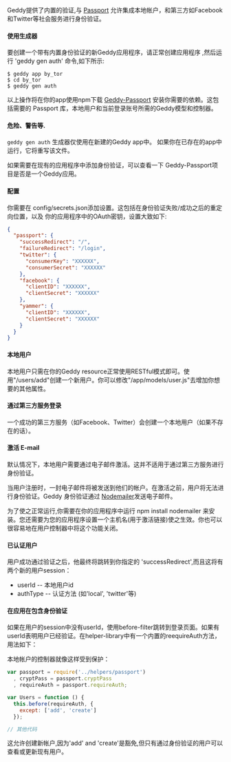 Geddy提供了内置的验证,与 [Passport](http://passportjs.org/) 允许集成本地帐户，和第三方如Facebook和Twitter等社会服务进行身份验证。

#### 使用生成器

要创建一个带有内置身份验证的新Geddy应用程序，请正常创建应用程序
,然后运行 'geddy gen auth' 命令,如下所示:

```
$ geddy app by_tor
$ cd by_tor
$ geddy gen auth
```

以上操作将在你的app使用npm下载 [Geddy-Passport](https://github.com/mde/geddy-passport) 安装你需要的依赖。这包括需要的 Passport 库，本地用户和当前登录账号所需的Geddy模型和控制器。

#### 危险、警告等.

`geddy gen auth` 生成器仅使用在新建的Geddy app中。 如果你在已存在的app中运行，它将重写该文件。

如果需要在现有的应用程序中添加身份验证，可以查看一下
Geddy-Passport项目是否是一个Geddy应用。

#### 配置

你需要在 config/secrets.json添加设置。这包括在身份验证失败/成功之后的重定向位置，以及
你的应用程序中的OAuth密钥，设置大致如下:

```json
{
  "passport": {
    "successRedirect": "/",
    "failureRedirect": "/login",
    "twitter": {
      "consumerKey": "XXXXXX",
      "consumerSecret": "XXXXXX"
    },
    "facebook": {
      "clientID": "XXXXXX",
      "clientSecret": "XXXXXX"
    },
    "yammer": {
      "clientID": "XXXXXX",
      "clientSecret": "XXXXXX"
    }
  }
}
```

#### 本地用户

本地用户只需在你的Geddy resource正常使用RESTful模式即可。使用"/users/add"创建一个新用户。你可以修改"/app/models/user.js"去增加你想要的其他属性。

#### 通过第三方服务登录

一个成功的第三方服务（如Facebook、Twitter）会创建一个本地用户（如果不存在的话）。

#### 激活 E-mail

默认情况下，本地用户需要通过电子邮件激活。这并不适用于通过第三方服务进行身份验证。

当用户注册时，一封电子邮件将被发送到他们的帐户。在激活之前，用户将无法进行身份验证。Geddy 身份验证通过 [Nodemailer](http://www.nodemailer.com/)发送电子邮件。

为了使之正常运行,你需要在你的应用程序中运行 npm install nodemailer 来安装。您还需要为您的应用程序设置一个主机名(用于激活链接)使之生效。你也可以很容易地在用户控制器中将这个功能关闭。

#### 已认证用户

用户成功通过验证之后，他最终将跳转到你指定的 'successRedirect',而且这将有两个新的用户session：

 * userId -- 本地用户id
 * authType -- 认证方法 (如'local', 'twitter'等)

#### 在应用在包含身份验证

如果在用户的session中没有userId，使用before-filter跳转到登录页面。如果有userId表明用户已经验证。在helper-library中有一个内置的reequireAuth方法，用法如下：

本地帐户的控制器就像这样受到保护：

```javascript
var passport = require('../helpers/passport')
  , cryptPass = passport.cryptPass
  , requireAuth = passport.requireAuth;

var Users = function () {
  this.before(requireAuth, {
    except: ['add', 'create']
  });

// 其他代码
```

这允许创建新帐户,因为'add' and 'create'是豁免,但只有通过身份验证的用户可以查看或更新现有用户。


